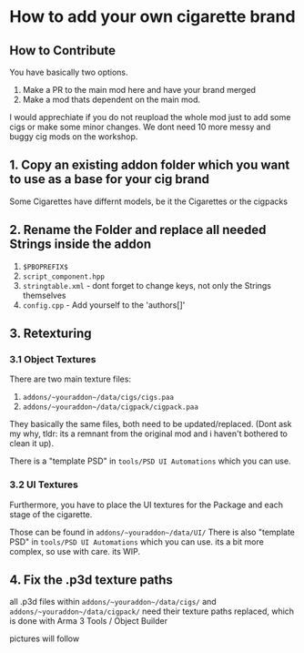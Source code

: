 # How to add your own cigarette brand

## How to Contribute

You have basically two options.
1. Make a PR to the main mod here and have your brand merged
2. Make a mod thats dependent on the main mod.

I would apprechiate if you do not reupload the whole mod just to add some cigs or make some minor changes.
We dont need 10 more messy and buggy cig mods on the workshop.


## 1. Copy an existing addon folder which you want to use as a base for your cig brand
Some Cigarettes have differnt models, be it the Cigarettes or the cigpacks

## 2. Rename the Folder and replace all needed Strings inside the addon
1. `$PBOPREFIX$`
2. `script_component.hpp`
3. `stringtable.xml` - dont forget to change keys, not only the Strings themselves
4. `config.cpp` - Add yourself to the 'authors[]'

## 3. Retexturing
### 3.1 Object Textures
There are two main texture files:
1. `addons/~youraddon~/data/cigs/cigs.paa`
2. `addons/~youraddon~/data/cigpack/cigpack.paa`
   
They basically the same files, both need to be updated/replaced. (Dont ask my why, tldr: its a remnant from the original mod and i haven't bothered to clean it up).

There is a "template PSD" in `tools/PSD UI Automations` which you can use.

### 3.2 UI Textures
Furthermore, you have to place the UI textures for the Package and each stage of the cigarette.

Those can be found in `addons/~youraddon~/data/UI/`
There is also "template PSD" in `tools/PSD UI Automations` which you can use. its a bit more complex, so use with care. its WIP.


## 4. Fix the .p3d texture paths
all .p3d files within `addons/~youraddon~/data/cigs/` and `addons/~youraddon~/data/cigpack/` need their texture paths replaced, which is done with Arma 3 Tools / Object Builder

pictures will follow